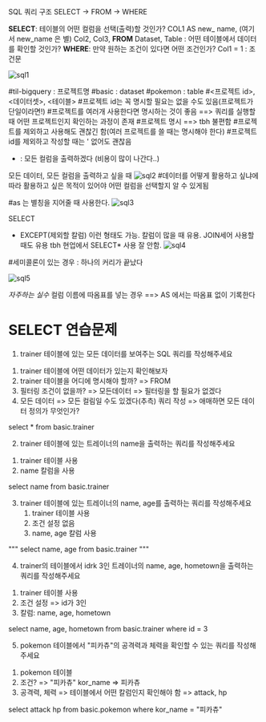 SQL 쿼리 구조
SELECT -> FROM -> WHERE

**SELECT**:  테이블의 어떤 컬럼을 선택(출력)할 것인가?
COL1 AS new_ name,      (여기서 new_name 은 별)
Col2,
Col3,
**FROM** Dataset, Table : 어떤 테이블에서 데이터를 확인할 것인가?
**WHERE**: 만약 원하는 조건이 있다면 어떤 조건인가?
 Col1 = 1 : 조건문

![sql1]()


#til-bigquery : 프로젝트명 
#basic : dataset
#pokemon : table
#<프로젝트 id>, <데이터셋>, <테이블>
#프로젝트 id는 꼭 명시할 필요는 없을 수도 있음(프로젝트가 단일이라면!)
#프로젝트를 여러개 사용한다면 명시하는 것이 좋음 ==> 쿼리를 실행할 때 어떤 프로젝트인지 확인하는 과정이 존재
#프로젝트 명시 ==> tbh 불편함
#프로젝트를 제외하고 사용해도 괜찮긴 함(여러 프로젝트를 쓸 때는 명시해야 한다)
#프로젝트 id를 제외하고 작성할 때는 ' 없어도 괜찮음

 * : 모든 컬럼을 출력하겠다 (비용이 많이 나간다..)

모든 데이터, 모든 컬럼을 출력하고 싶을 때 
![sql2]()
#데이터를 어떻게 활용하고 싶냐에 따라 활용하고 싶은 목적이 있어야 어떤 컬럼을 선택할지 알 수 있게됨

#as 는 별칭을 지어줄 때 사용한다. 
![sql3]()

SELECT
 * EXCEPT(제외할 칼럼)
이런 형태도 가능. 칼럼이 많을 때 유용. JOIN세어 사용할 때도 유용 
tbh 현업에서 SELECT* 사용 잘 안함. 
![sql4]() 

#세미콜론이 있는 경우 : 하나의 커리가 끝났다

![sql5]()

*자주하는 실수*
컬럼 이름에 따옴표를 넣는 경우 ==> AS 에서는 따옴표 없이 기록한다

# SELECT 연습문제
1. trainer 테이블에 있는 모든 데이터를 보여주는 SQL 쿼리를 작성해주세요
 1) trainer 테이블에 어떤 데이터가 있는지 확인해보자
 2) trainer 테이블을 어디에 명시해야 할까? => FROM
 3) 필터링 조건이 없을까? => 모든데이터 => 필터링을 할 필요가 없겠다
 4) 모든 데이터 => 모든 컬림일 수도 있겠다(추측) 쿼리 작성 => 애매하면 모든 데이터 정의가 무엇인가?
    
select
 *
from basic.trainer 


2. trainer 테이블에 있는 트레이너의 name을 출력하는 쿼리를 작성해주세요
 1) trainer 테이블 사용
 2) name 칼럼을 사용
    
select
 name
from basic.trainer 


3. trainer 테이블에 있는 트레이너의 name, age를 출력하는 쿼리를 작성해주세요
   1) trainer 테이블 사용
   2) 조건 설정 없음
   3) name, age 칼럼 사용
  
  """
select
 name, age
from basic.trainer 
  """

4. trainer의 테이블에서 idrk 3인 트레이너의 name, age, hometown을 출력하는 쿼리를 작성해주세요
 1) trainer 테이블 사용
 2) 조건 설정 => id가 3인
 3) 칼럼: name, age, hometown
    
select
 name, age, hometown
from basic.trainer 
where
 id = 3

5. pokemon 테이블에서 "피카츄"의 공격력과 체력을 확인할 수 있는 쿼리를 작성해주세요
 1) pokemon 테이블
 2) 조건? => "피카츄" kor_name => 피카츄
 3) 공격력, 체력 => 테이블에서 어떤 칼럼인지 확인해야 함 => attack, hp

select
  attack
  hp
from basic.pokemon 
where
 kor_name = "피카츄"
